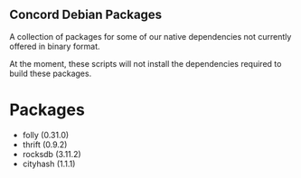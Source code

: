 Concord Debian Packages
-----------------------
A collection of packages for some of our native dependencies not currently
offered in binary format.

At the moment, these scripts will not install the dependencies required to
build these packages.

Packages
========
- folly (0.31.0)
- thrift (0.9.2)
- rocksdb (3.11.2)
- cityhash (1.1.1)

